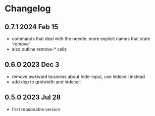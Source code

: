 # Changelog

## 0.7.1 2024 Feb 15

- commands that deal with the needle: more explicit names that state 'remove'
- also outline remove-* cells

## 0.6.0 2023 Dec 3

- remove awkward business about hide-input, use hidecell instead
- add dep to gridwidth and hidecell

## 0.5.0 2023 Jul 28

- first reasonable version
